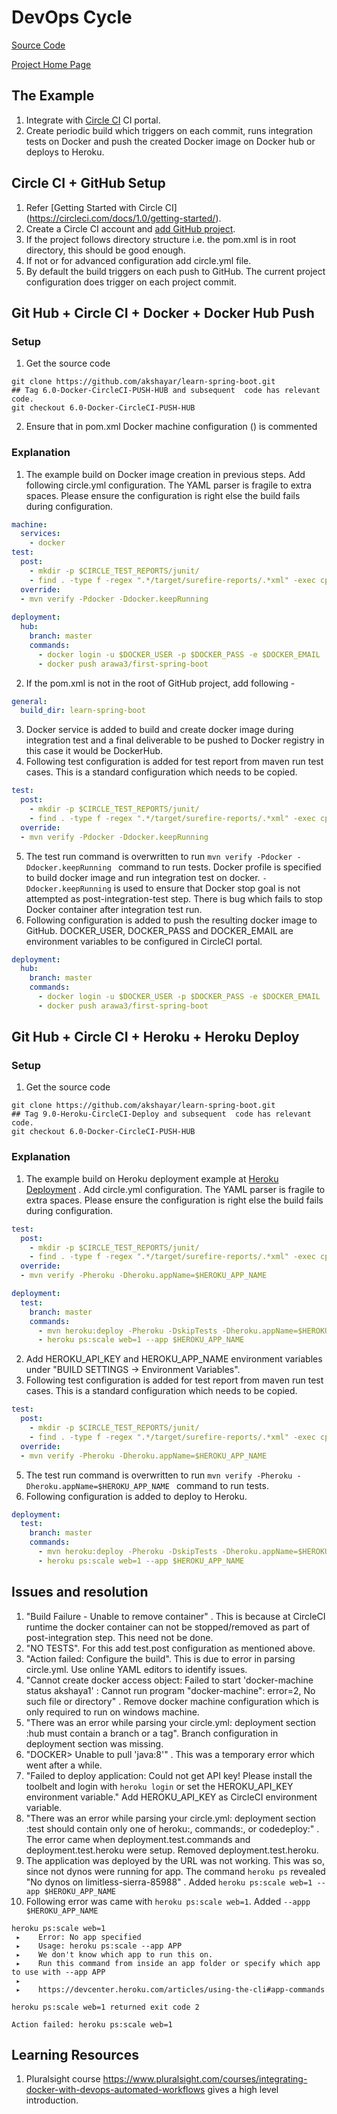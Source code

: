 # DevOps Cycle 
[Source Code](https://github.com/akshayar/learn-spring-boot)

[Project Home Page](https://github.com/akshayar/learn-spring-boot)

## The Example

1. Integrate with [Circle CI](https://circleci.com/) CI portal. 
2. Create periodic build which triggers on each commit, runs integration tests on Docker and push the created Docker image on Docker hub or deploys to Heroku. 

## Circle CI + GitHub Setup

1. Refer [Getting Started with Circle CI] (https://circleci.com/docs/1.0/getting-started/). 
2. Create a Circle CI account and [add GitHub project](https://circleci.com/add-projects).
3. If the project follows directory structure i.e. the pom.xml is in root directory, this should be good enough. 
4. If not or for advanced configuration add  circle.yml file. 
5. By default the build triggers on each push to GitHub. The current project configuration does trigger on each project commit. 

## Git Hub + Circle CI + Docker + Docker Hub Push

### Setup
1. Get the source code
```shell
git clone https://github.com/akshayar/learn-spring-boot.git
## Tag 6.0-Docker-CircleCI-PUSH-HUB and subsequent  code has relevant code.
git checkout 6.0-Docker-CircleCI-PUSH-HUB
```
2. Ensure that in pom.xml Docker machine configuration (<machine>) is commented


### Explanation

1. The example build on Docker image creation in previous steps. Add following circle.yml configuration. The YAML parser is fragile to extra spaces. Please ensure the configuration is right else the build fails during configuration. 
```yaml
machine:
  services:
    - docker
test:
  post:
    - mkdir -p $CIRCLE_TEST_REPORTS/junit/
    - find . -type f -regex ".*/target/surefire-reports/.*xml" -exec cp {} $CIRCLE_TEST_REPORTS/junit/ \;
  override:
  - mvn verify -Pdocker -Ddocker.keepRunning 
 
deployment:
  hub:
    branch: master
    commands:
      - docker login -u $DOCKER_USER -p $DOCKER_PASS -e $DOCKER_EMAIL
      - docker push arawa3/first-spring-boot
```
2. If the pom.xml is not in the root of GitHub project, add following -
```yaml
general:
  build_dir: learn-spring-boot

```
3. Docker service is added to build and create docker image during integration test and a final deliverable to be pushed to Docker registry in this case it would be DockerHub. 
4. Following test configuration is added for test report from maven run test cases. This is a standard configuration which needs to be copied. 
```yaml
test:
  post:
    - mkdir -p $CIRCLE_TEST_REPORTS/junit/
    - find . -type f -regex ".*/target/surefire-reports/.*xml" -exec cp {} $CIRCLE_TEST_REPORTS/junit/ \;
  override:
  - mvn verify -Pdocker -Ddocker.keepRunning 
```
5. The test run command is overwritten to run `mvn verify -Pdocker -Ddocker.keepRunning ` command to run tests. Docker profile is specified to build docker image and run integration test on docker.  `-Ddocker.keepRunning` is used to ensure that Docker stop goal is not attempted as post-integration-test step. There is bug which fails to stop Docker container after integration test run. 
6. Following configuration is added to push the resulting docker image to GitHub. DOCKER_USER, DOCKER_PASS and DOCKER_EMAIL are environment variables to be configured in CircleCI portal.  
```yaml
deployment:
  hub:
    branch: master
    commands:
      - docker login -u $DOCKER_USER -p $DOCKER_PASS -e $DOCKER_EMAIL
      - docker push arawa3/first-spring-boot

```

## Git Hub + Circle CI + Heroku + Heroku Deploy

### Setup
1. Get the source code
```shell
git clone https://github.com/akshayar/learn-spring-boot.git
## Tag 9.0-Heroku-CircleCI-Deploy and subsequent  code has relevant code.
git checkout 6.0-Docker-CircleCI-PUSH-HUB
```

### Explanation

1. The example build on Heroku deployment example at [Heroku Deployment](../cloud-deployment) . Add circle.yml configuration. The YAML parser is fragile to extra spaces. Please ensure the configuration is right else the build fails during configuration. 
```yaml
test:
  post:
    - mkdir -p $CIRCLE_TEST_REPORTS/junit/
    - find . -type f -regex ".*/target/surefire-reports/.*xml" -exec cp {} $CIRCLE_TEST_REPORTS/junit/ \;
  override:
  - mvn verify -Pheroku -Dheroku.appName=$HEROKU_APP_NAME 

deployment:
  test:
    branch: master
    commands:
      - mvn heroku:deploy -Pheroku -DskipTests -Dheroku.appName=$HEROKU_APP_NAME
      - heroku ps:scale web=1 --app $HEROKU_APP_NAME
```
2. Add HEROKU_API_KEY	and HEROKU_APP_NAME environment variables under "BUILD SETTINGS ->  Environment Variables". 
3. Following test configuration is added for test report from maven run test cases. This is a standard configuration which needs to be copied. 
```yaml
test:
  post:
    - mkdir -p $CIRCLE_TEST_REPORTS/junit/
    - find . -type f -regex ".*/target/surefire-reports/.*xml" -exec cp {} $CIRCLE_TEST_REPORTS/junit/ \;
  override:
  - mvn verify -Pheroku -Dheroku.appName=$HEROKU_APP_NAME 
```
5. The test run command is overwritten to run `mvn verify -Pheroku -Dheroku.appName=$HEROKU_APP_NAME ` command to run tests. 
6. Following configuration is added to deploy to Heroku.  
```yaml
deployment:
  test:
    branch: master
    commands:
      - mvn heroku:deploy -Pheroku -DskipTests -Dheroku.appName=$HEROKU_APP_NAME
      - heroku ps:scale web=1 --app $HEROKU_APP_NAME
```
## Issues and resolution
1. "Build Failure - Unable to remove container" . This is because at CircleCI runtime the docker container can not be stopped/removed as part of post-integration step. This need not be done. 
2. "NO TESTS". For this add test.post configuration as mentioned above. 
3. "Action failed: Configure the build". This is due to error in parsing circle.yml. Use online YAML editors to identify issues. 
4. "Cannot create docker access object: Failed to start 'docker-machine status akshaya1' : Cannot run program "docker-machine": error=2, No such file or directory" . Remove docker machine configuration which is only required to run on windows machine. 
5. "There was an error while parsing your circle.yml: deployment section :hub must contain a branch or a tag". Branch configuration in deployment section was missing. 
6. "DOCKER> Unable to pull 'java:8'" . This was a temporary error which went after a while. 
7. "Failed to deploy application: Could not get API key! Please install the toolbelt and login with `heroku login` or set the HEROKU_API_KEY environment variable." Add HEROKU_API_KEY as CircleCI environment variable. 
8. "There was an error while parsing your circle.yml: deployment section :test should contain only one of heroku:, commands:, or codedeploy:" .  The error came when deployment.test.commands and deployment.test.heroku were setup. Removed deployment.test.heroku. 
9. The application was deployed by the URL was not working. This was so, since not dynos were running for app. The command `heroku ps` revealed "No dynos on limitless-sierra-85988" .  Added `heroku ps:scale web=1 --app $HEROKU_APP_NAME`
10. Following error was came with `heroku ps:scale web=1`. Added `--appp $HEROKU_APP_NAME`
```
heroku ps:scale web=1
 ▸    Error: No app specified
 ▸    Usage: heroku ps:scale --app APP
 ▸    We don't know which app to run this on.
 ▸    Run this command from inside an app folder or specify which app to use with --app APP
 ▸    
 ▸    https://devcenter.heroku.com/articles/using-the-cli#app-commands

heroku ps:scale web=1 returned exit code 2

Action failed: heroku ps:scale web=1
```

## Learning Resources
1. Pluralsight course https://www.pluralsight.com/courses/integrating-docker-with-devops-automated-workflows gives a high level introduction. 
